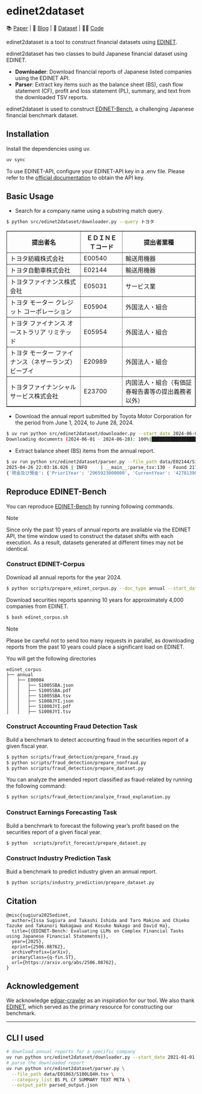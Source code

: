 # edinet2dataset
📚 [Paper](https://arxiv.org/abs/2506.08762) | 📝 [Blog](https://sakana.ai/edinet-bench/) | 📁 [Dataset](https://huggingface.co/datasets/SakanaAI/EDINET-Bench) | 🧑‍💻 [Code](https://github.com/SakanaAI/EDINET-Bench)

edinet2dataset is a tool to construct financial datasets using [EDINET](https://disclosure2.edinet-fsa.go.jp). 

edinet2dataset has two classes to build Japanese financial dataset using EDINET.
- **Downloader**: Download financial reports of Japanese listed companies using the EDINET API.
- **Parser**: Extract key items such as the balance sheet (BS), cash flow statement (CF), profit and loss statement (PL), summary, and text from the downloaded TSV reports.


edinet2dataset is used to construct [EDINET-Bench](https://huggingface.co/datasets/SakanaAI/EDINET-Bench), a challenging Japanese financial benchmark dataset.

## Installation

Install the dependencies using uv.
```bash
uv sync
```

To use EDINET-API, configure your EDINET-API key in a .env file.
Please refer to the [official documentation](https://disclosure2dl.edinet-fsa.go.jp/guide/static/disclosure/WZEK0110.html) to obtain the API key.

## Basic Usage

- Search for a company name using a substring match query.
  
```bash
$ python src/edinet2dataset/downloader.py --query トヨタ
```
<table border="1" cellspacing="0" cellpadding="5">
  <thead>
    <tr>
      <th>提出者名</th>
      <th>ＥＤＩＮＥＴコード</th>
      <th>提出者業種</th>
    </tr>
  </thead>
  <tbody>
    <tr>
      <td>トヨタ紡織株式会社</td>
      <td>E00540</td>
      <td>輸送用機器</td>
    </tr>
    <tr>
      <td>トヨタ自動車株式会社</td>
      <td>E02144</td>
      <td>輸送用機器</td>
    </tr>
    <tr>
      <td>トヨタファイナンス株式会社</td>
      <td>E05031</td>
      <td>サービス業</td>
    </tr>
    <tr>
      <td>トヨタ モーター クレジット コーポレーション</td>
      <td>E05904</td>
      <td>外国法人・組合</td>
    </tr>
    <tr>
      <td>トヨタ ファイナンス オーストラリア リミテッド</td>
      <td>E05954</td>
      <td>外国法人・組合</td>
    </tr>
    <tr>
      <td>トヨタ モーター ファイナンス（ネザーランズ）ビーブイ</td>
      <td>E20989</td>
      <td>外国法人・組合</td>
    </tr>
    <tr>
      <td>トヨタファイナンシャルサービス株式会社</td>
      <td>E23700</td>
      <td>内国法人・組合（有価証券報告書等の提出義務者以外）</td>
    </tr>
  </tbody>
</table>


- Download the annual report submitted by Toyota Motor Corporation for the period from June 1, 2024, to June 28, 2024.

```bash
$ uv run python src/edinet2dataset/downloader.py --start_date 2024-06-01 --end_date 2024-06-28 --company_name "トヨタ自動車株式会社" --doc_type annual  
Downloading documents (2024-06-01 - 2024-06-28): 100%|███████████████████████████████████████████| 28/28 [00:02<00:00,  9.76it/s]
```

- Extract balance sheet (BS) items from the annual report.

```bash
$ uv run python src/edinet2dataset/parser.py --file_path data/E02144/S100TR7I.tsv --category_list BS
2025-04-26 22:03:16.026 | INFO     | __main__:parse_tsv:130 - Found 2179 unique elements in data/E02144/S100TR7I.tsv
{'現金及び預金': {'Prior1Year': '2965923000000', 'CurrentYear': '4278139000000'}, '現金及び現金同等物': {'Prior2Year': '6113655000000', 'Prior1Year': '1403311000000', 'CurrentYear': '9412060000000'}, '売掛金': {'Prior1Year': '1665651000000', 'CurrentYear': '1888956000000'}, '有価証券': {'Prior1Year': '1069082000000', 'CurrentYear': '3938698000000'}, '商品及び製品': {'Prior1Year': '271851000000', 'CurrentYear': '257113000000'}
```


## Reproduce EDINET-Bench

You can reproduce [EDINET-Bench](https://huggingface.co/datasets/SakanaAI/EDINET-Bench) by running following commands. 

> [!NOTE]  
> Since only the past 10 years of annual reports are available via the EDINET API, the time window used to construct the dataset shifts with each execution. As a result, datasets generated at different times may not be identical.
### Construct EDINET-Corpus
Download all annual reports for the year 2024.

```bash
$ python scripts/prepare_edinet_corpus.py --doc_type annual --start_date 2024-01-01 --end_date 2025-01-01
```

Download securities reports spanning 10 years for approximately 4,000 companies from EDINET.
```bash
$ bash edinet_corpus.sh
```

> [!NOTE]
> Please be careful not to send too many requests in parallel, as downloading reports from the past 10 years could place a significant load on EDINET.


You will get the following directories
```
edinet_corpus
├── annual
│   ├── E00004
│   │   ├── S1005SBA.json
│   │   ├── S1005SBA.pdf
│   │   ├── S1005SBA.tsv
│   │   ├── S1008JYI.json
│   │   ├── S1008JYI.pdf
│   │   ├── S1008JYI.tsv
```

### Construct Accounting Fraud Detection Task

Build a benchmark to detect accounting fraud in the securities report of a given fiscal year.
```bash
$ python scripts/fraud_detection/prepare_fraud.py
$ python scripts/fraud_detection/prepare_nonfraud.py
$ python scripts/fraud_detection/prepare_dataset.py
```


You can analyze the amended report classified as fraud-related by running the following command:
```bash
$ python scripts/fraud_detection/analyze_fraud_explanation.py 
```


### Construct Earnings Forecasting Task

Build a benchmark to forecast the following year’s profit based on the securities report of a given fiscal year.
```bash
$ python  scripts/profit_forecast/prepare_dataset.py 
```


### Construct Industry Prediction Task

Buid a benchmark to predict industry given an annual report.
```bash
$ python scripts/industry_prediction/prepare_dataset.py 
```

## Citation
```
@misc{sugiura2025edinet,
  author={Issa Sugiura and Takashi Ishida and Taro Makino and Chieko Tazuke and Takanori Nakagawa and Kosuke Nakago and David Ha},
  title={{EDINET-Bench: Evaluating LLMs on Complex Financial Tasks using Japanese Financial Statements}},
  year={2025},
  eprint={2506.08762},
  archivePrefix={arXiv},
  primaryClass={q-fin.ST},
  url={https://arxiv.org/abs/2506.08762}, 
}
```

## Acknowledgement
We acknowledge [edgar-crawler](https://github.com/lefterisloukas/edgar-crawler) as an inspiration for our tool.
We also thank [EDINET](https://disclosure2.edinet-fsa.go.jp), which served as the primary resource for constructing our benchmark.

----

## CLI I used

```bash
# download annual reports for a specific company
uv run python src/edinet2dataset/downloader.py --start_date 2021-01-01 --end_date 2024-12-31 --company_name "船井電機株式会社" --doc_type annual
# parse the downloaded report
uv run python src/edinet2dataset/parser.py \
  --file_path data/E01863/S100LQ4H.tsv \
  --category_list BS PL CF SUMMARY TEXT META \
  --output_path parsed_output.json
```